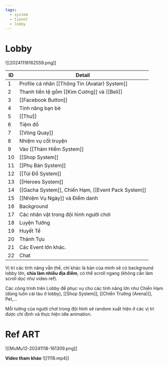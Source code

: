 ```yaml
---
tags:
  - system
  - tiennt
  - lobby
---
```

# Lobby
![[20241118162559.png]]

| ID  | Detail                                             |
| --- | -------------------------------------------------- |
| 1   | Profile cá nhân [[Thông Tin (Avatar) System]]      |
| 2   | Thanh tiền tệ gồm [[Kim Cương]] và [[Beli]]        |
| 3   | [[Facebook Button]]                                |
| 4   | Tính năng bạn bè                                   |
| 5   | [[Thư]]                                            |
| 6   | Tiệm đồ                                            |
| 7   | [[Vòng Quay]]                                      |
| 8   | Nhiệm vụ cốt truyện                                |
| 9   | Vào [[Thám Hiểm System]]                           |
| 10  | [[Shop System]]                                    |
| 11  | [[Phụ Bản System]]                                 |
| 12  | [[Túi Đồ System]]                                  |
| 13  | [[Heroes System]]                                  |
| 14  | [[Gacha System]], Chiến Hạm, [[Event Pack System]] |
| 15  | [[Nhiệm Vụ Ngày]] và Điểm danh                     |
| 16  | Background                                         |
| 17  | Các nhân vật trong đội hình người chơi             |
| 18  | Luyện Tướng                                        |
| 19  | Huyết Tế                                           |
| 20  | Thành Tựu                                          |
| 21  | Các Event lớn khác.                                |
| 22  | Chat                                               |
Vị trí các tính năng vẫn thế, chỉ khác là bản của mình sẽ có background lobby lớn, **chia làm nhiều địa điểm**, có thể scroll ngang (không cần làm scroll dọc như video ref). 

Các công trình trên Lobby để phục vụ cho các tính năng lớn như Chiến Hạm (dùng luôn cái tàu ở lobby), [[Shop System]], [[Chiến Trường (Arena)]], Pet,...

Mỗi tướng của người chơi trong đội hình sẽ random xuất hiện ở các vị trí được chỉ định và thực hiện idle animation.

# Ref ART
![[MuMu12-20241118-161309.png]]

**Video tham khảo**
![[1118.mp4]]